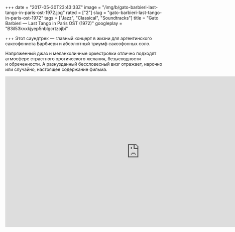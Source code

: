 +++
date = "2017-05-30T23:43:33Z"
image = "/img/b/gato-barbieri-last-tango-in-paris-ost-1972.jpg"
rated = ["2"]
slug = "gato-barbieri-last-tango-in-paris-ost-1972"
tags = ["Jazz", "Classical", "Soundtracks"]
title = "Gato Barbieri — Last Tango in Paris OST (1972)"
googleplay = "B3il53kvxkjyep5nblgcrtzojbi"

+++
Этот саундтрек&nbsp;&mdash; главный концерт в&nbsp;жизни для аргентинского саксофониста Барбиери и&nbsp;абсолютный триумф саксофонных соло. 

Напряженный джаз и&nbsp;меланхоличные оркестровки отлично подходят атмосфере страстного эротического желания, безысходности и&nbsp;обреченности. А&nbsp;разнузданный бессловесный визг отражает, нарочно или случайно, настоящее содержание фильма.

<iframe width="853" height="480" src="https://www.youtube.com/embed/_uQNkFmgyzI?rel=0&amp;showinfo=0" frameborder="0" allowfullscreen></iframe>